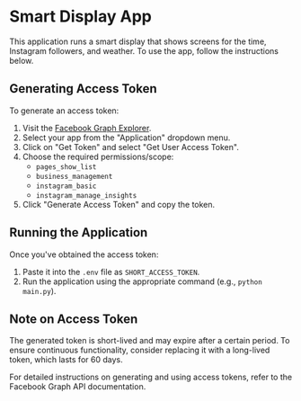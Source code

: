 # Smart Display App

This application runs a smart display that shows screens for the time, Instagram followers, and weather. To use the app, follow the instructions below.

## Generating Access Token

To generate an access token:

1. Visit the [Facebook Graph Explorer](https://developers.facebook.com/tools/explorer/).
2. Select your app from the "Application" dropdown menu.
3. Click on "Get Token" and select "Get User Access Token".
4. Choose the required permissions/scope:
   - `pages_show_list`
   - `business_management`
   - `instagram_basic`
   - `instagram_manage_insights`
5. Click "Generate Access Token" and copy the token.

## Running the Application

Once you've obtained the access token:

1. Paste it into the `.env` file as `SHORT_ACCESS_TOKEN`.
2. Run the application using the appropriate command (e.g., `python main.py`).

## Note on Access Token

The generated token is short-lived and may expire after a certain period. To ensure continuous functionality, consider replacing it with a long-lived token, which lasts for 60 days.

For detailed instructions on generating and using access tokens, refer to the Facebook Graph API documentation.
